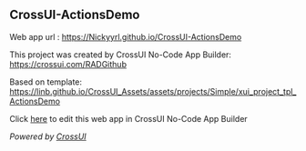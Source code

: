 ## CrossUI-ActionsDemo
Web app url : https://Nickyyrl.github.io/CrossUI-ActionsDemo

This project was created by CrossUI No-Code App Builder: https://crossui.com/RADGithub

Based on template: https://linb.github.io/CrossUI_Assets/assets/projects/Simple/xui_project_tpl_ActionsDemo

Click [here](https://crossui.com/RADGithub/#!from=github&owner=Nickyyrl&repo=CrossUI-ActionsDemo) to edit this web app in CrossUI No-Code App Builder

<i>Powered by [CrossUI](https://crossui.com)</i>
